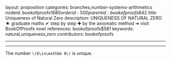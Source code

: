 layout: proposition
categories: branches,number-systems-arithmetics
nodeid: bookofproofs$1680
orderid: 500
parentid: bookofproofs$842
title: Uniqueness of Natural Zero
description: UNIQUENESS OF NATURAL ZERO &#9733; graduate maths &#10004; step by step &#10010; by the axiomatic method &#10140; visit BookOfProofs now!
references: bookofproofs$581
keywords: natural,uniqueness,zero
contributors: bookofproofs

---


---

The number `\(0\in\mathbb N\)` is unique.
